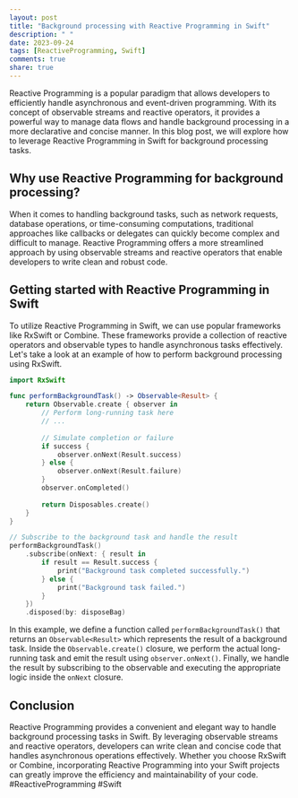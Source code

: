 ```yaml
---
layout: post
title: "Background processing with Reactive Programming in Swift"
description: " "
date: 2023-09-24
tags: [ReactiveProgramming, Swift]
comments: true
share: true
---
```


Reactive Programming is a popular paradigm that allows developers to efficiently handle asynchronous and event-driven programming. With its concept of observable streams and reactive operators, it provides a powerful way to manage data flows and handle background processing in a more declarative and concise manner. In this blog post, we will explore how to leverage Reactive Programming in Swift for background processing tasks.

## Why use Reactive Programming for background processing?
When it comes to handling background tasks, such as network requests, database operations, or time-consuming computations, traditional approaches like callbacks or delegates can quickly become complex and difficult to manage. Reactive Programming offers a more streamlined approach by using observable streams and reactive operators that enable developers to write clean and robust code.

## Getting started with Reactive Programming in Swift
To utilize Reactive Programming in Swift, we can use popular frameworks like RxSwift or Combine. These frameworks provide a collection of reactive operators and observable types to handle asynchronous tasks effectively. Let's take a look at an example of how to perform background processing using RxSwift.

```swift
import RxSwift

func performBackgroundTask() -> Observable<Result> {
    return Observable.create { observer in
        // Perform long-running task here
        // ...
        
        // Simulate completion or failure
        if success {
            observer.onNext(Result.success)
        } else {
            observer.onNext(Result.failure)
        }
        observer.onCompleted()
        
        return Disposables.create()
    }
}

// Subscribe to the background task and handle the result
performBackgroundTask()
    .subscribe(onNext: { result in
        if result == Result.success {
            print("Background task completed successfully.")
        } else {
            print("Background task failed.")
        }
    })
    .disposed(by: disposeBag)
```

In this example, we define a function called `performBackgroundTask()` that returns an `Observable<Result>` which represents the result of a background task. Inside the `Observable.create()` closure, we perform the actual long-running task and emit the result using `observer.onNext()`. Finally, we handle the result by subscribing to the observable and executing the appropriate logic inside the `onNext` closure.

## Conclusion
Reactive Programming provides a convenient and elegant way to handle background processing tasks in Swift. By leveraging observable streams and reactive operators, developers can write clean and concise code that handles asynchronous operations effectively. Whether you choose RxSwift or Combine, incorporating Reactive Programming into your Swift projects can greatly improve the efficiency and maintainability of your code. #ReactiveProgramming #Swift